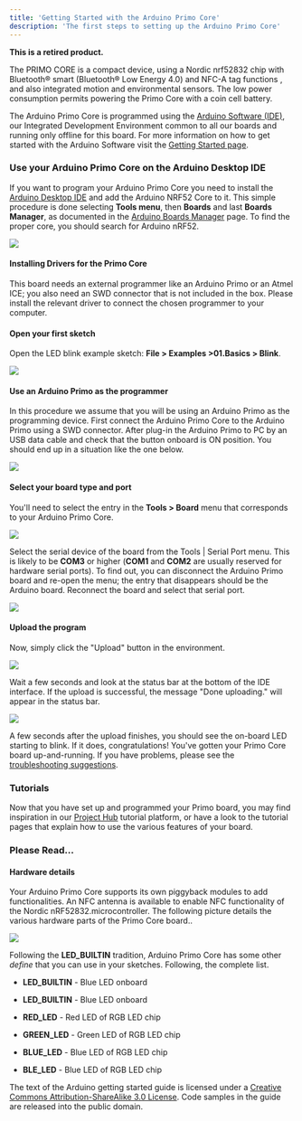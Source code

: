 ```yaml
---
title: 'Getting Started with the Arduino Primo Core'
description: 'The first steps to setting up the Arduino Primo Core'
---
```


**This is a retired product.**

The PRIMO CORE is a compact device, using a Nordic nrf52832 chip with Bluetooth® smart (Bluetooth® Low Energy 4.0) and NFC-A tag functions , and also integrated motion and environmental sensors. The low power consumption permits powering the Primo Core with a coin cell battery.

The Arduino Primo Core is programmed using the [Arduino Software (IDE)](/en/Main/Software), our Integrated Development Environment common to all our boards and running only offline for this board. For more information on how to get started with the Arduino Software visit the [Getting Started page](/en/Guide/HomePage).

### Use your Arduino Primo Core on the Arduino Desktop IDE

If you want to program your Arduino Primo Core you need to install the [Arduino Desktop IDE](/en/Main/Software) and add the Arduino NRF52 Core to it. This simple procedure is done selecting **Tools menu**, then **Boards** and last **Boards Manager**, as documented in the [Arduino Boards Manager](/en/Guide/Cores) page. To find the proper core, you should search for Arduino nRF52.

![](./assets/BoardMgr_Arduino_Primo1.jpg)

#### Installing Drivers for the Primo Core

This board needs an external programmer like an Arduino Primo or an Atmel ICE; you also need an SWD connector that is not included in the box. Please install the relevant driver to connect the chosen programmer to your computer.

#### Open your first sketch

Open the LED blink example sketch: **File > Examples >01.Basics > Blink**.

![](./assets/First_Sketch_Arduino_Primo4.jpg)

#### Use an Arduino Primo as the programmer

In this procedure we assume that you will be using an Arduino Primo as the programming device. First connect the Arduino Primo Core to the Arduino Primo using a SWD connector. After plug-in the Arduino Primo to PC by an USB data cable and check that the button onboard is ON position. You should end up in a situation like the one below.

![](./assets/Primo_PrimoCore_Programming.jpg)

#### Select your board type and port

You'll need to select the entry in the **Tools > Board** menu that corresponds to your Arduino Primo Core.

![](./assets/Select_Arduino_Primo_Core_as_board.jpg)

Select the serial device of the board from the Tools | Serial Port menu. This is likely to be **COM3** or higher (**COM1** and **COM2** are usually reserved for hardware serial ports). To find out, you can disconnect the Arduino Primo board and re-open the menu; the entry that disappears should be the Arduino board. Reconnect the board and select that serial port.

![](./assets/getting_started_PrimoCore.jpg)

#### Upload the program

Now, simply click the "Upload" button in the environment.

![](./assets/UNO_Upload.png)

Wait a few seconds and look at the status bar at the bottom of the IDE interface. If the upload is successful, the message "Done uploading." will appear in the status bar.

![](./assets/Blink_uploaded_on_PrimoCore.jpg)

A few seconds after the upload finishes, you should see the on-board LED starting to blink. If it does, congratulations! You've gotten your Primo Core board up-and-running. If you have problems, please see the [troubleshooting suggestions](/en/Guide/Troubleshooting).

### Tutorials

Now that you have set up and programmed your Primo board, you may find inspiration in our [Project Hub](https://create.arduino.cc/projecthub/) tutorial platform, or have a look to the tutorial pages that explain how to use the various features of your board.

### Please Read...

#### Hardware details

Your Arduino Primo Core supports its own piggyback modules to add functionalities. An NFC antenna is available to enable NFC functionality of the Nordic nRF52832.microcontroller. The following picture details the various hardware parts of the Primo Core board..

![](./assets/PrimoCore_Details_without_magnetometer.jpg)

Following the **LED_BUILTIN** tradition, Arduino Primo Core has some other _define_ that you can use in your sketches. Following, the complete list.

- **LED_BUILTIN** - Blue LED onboard

- **LED_BUILTIN** - Blue LED onboard

- **RED_LED** - Red LED of RGB LED chip

- **GREEN_LED** - Green LED of RGB LED chip

- **BLUE_LED** - Blue LED of RGB LED chip

- **BLE_LED** - Blue LED of RGB LED chip

The text of the Arduino getting started guide is licensed under a
[Creative Commons Attribution-ShareAlike 3.0 License](http://creativecommons.org/licenses/by-sa/3.0/). Code samples in the guide are released into the public domain.
